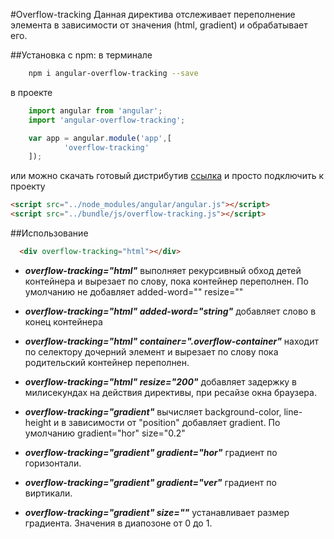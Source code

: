 #Overflow-tracking
Данная директива отслеживает переполнение элемента в зависимости от значения (html, gradient) и
обрабатывает его.

##Установка с npm:
в терминале
```sh
	npm i angular-overflow-tracking --save
```  
в проекте 
```javascript
	import angular from 'angular';
	import 'angular-overflow-tracking';

	var app = angular.module('app',[
    		'overflow-tracking'
	]);
```
или можно скачать готовый дистрибутив [ссылка](http://bashinsky.pro/sources/angular-overflow-tracking/bundle/js/overflow-tracking.js)
и просто подключить к проекту
```html
<script src="../node_modules/angular/angular.js"></script>
<script src="../bundle/js/overflow-tracking.js"></script>
```
##Использование
```html
  <div overflow-tracking="html"></div>
```
- ***overflow-tracking="html"*** выполняет рекурсивный обход
детей контейнера и вырезает по слову, пока контейнер переполнен. По умолчанию не добавляет added-word="" resize=""

- ***overflow-tracking="html" added-word="string"***
добавляет слово в конец контейнера

- ***overflow-tracking="html" container=".overflow-container"*** находит по 
селектору дочерний элемент и вырезает по слову пока родительский контейнер переполнен.

- ***overflow-tracking="html" resize="200"*** добавляет задержку в милисекундах
на действия директивы, при ресайзе окна браузера.

- ***overflow-tracking="gradient"*** вычисляет background-color, line-height
и в зависимости от "position" добавляет gradient. По умолчанию gradient="hor" size="0.2"

- ***overflow-tracking="gradient" gradient="hor"*** градиент по горизонтали.

- ***overflow-tracking="gradient" gradient="ver"*** градиент по виртикали.

- ***overflow-tracking="gradient" size=""*** устанавливает размер градиента.
Значения в диапозоне от 0 до 1.
